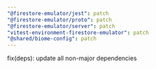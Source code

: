 ```yaml
---
"@firestore-emulator/jest": patch
"@firestore-emulator/proto": patch
"@firestore-emulator/server": patch
"vitest-environment-firestore-emulator": patch
"@shared/biome-config": patch
---
```


fix(deps): update all non-major dependencies
